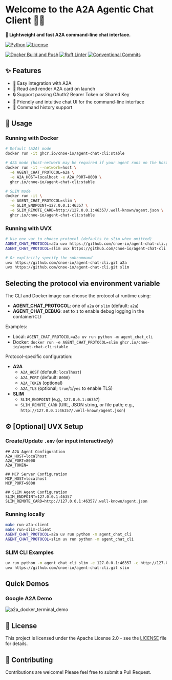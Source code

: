 # Welcome to the A2A Agentic Chat Client 🤖💬

**🚀 Lightweight and fast A2A command-line chat interface.**

[![Python](https://img.shields.io/badge/python-3.13%2B-blue.svg)](https://www.python.org/)
[![License](https://img.shields.io/badge/License-Apache%202.0-blue)](LICENSE)

[![Docker Build and Push](https://github.com/cnoe-io/agent-chat-cli/actions/workflows/docker-build-publish.yml/badge.svg)](https://github.com/cnoe-io/agent-chat-cli/actions/workflows/docker-build-publish.yml) [![Ruff Linter](https://github.com/cnoe-io/agent-chat-cli/actions/workflows/lint.yml/badge.svg)](https://github.com/cnoe-io/agent-chat-cli/actions/workflows/lint.yml) [![Conventional Commits](https://github.com/cnoe-io/agent-chat-cli/actions/workflows/conventional_commits.yml/badge.svg)](https://github.com/cnoe-io/agent-chat-cli/actions/workflows/conventional_commits.yml)

## ✨ Features

- 🔌 Easy integration with A2A
- 🔗 Read and render A2A card on launch
- 🔒 Support passing OAuth2 Bearer Token or Shared Key
- 💬 Friendly and intuitive chat UI for the command-line interface
- 🔄 Command history support

## 🚀 Usage

### Running with Docker

```bash
# Default (A2A) mode
docker run -it ghcr.io/cnoe-io/agent-chat-cli:stable

# A2A mode (host-network may be required if your agent runs on the host)
docker run -it --network=host \
  -e AGENT_CHAT_PROTOCOL=a2a \
  -e A2A_HOST=localhost -e A2A_PORT=8000 \
  ghcr.io/cnoe-io/agent-chat-cli:stable

# SLIM mode
docker run -it \
  -e AGENT_CHAT_PROTOCOL=slim \
  -e SLIM_ENDPOINT=127.0.0.1:46357 \
  -e SLIM_REMOTE_CARD=http://127.0.0.1:46357/.well-known/agent.json \
  ghcr.io/cnoe-io/agent-chat-cli:stable
```

### Running with UVX

```bash
# Use env var to choose protocol (defaults to slim when omitted)
AGENT_CHAT_PROTOCOL=a2a uvx https://github.com/cnoe-io/agent-chat-cli.git
AGENT_CHAT_PROTOCOL=slim uvx https://github.com/cnoe-io/agent-chat-cli.git

# Or explicitly specify the subcommand
uvx https://github.com/cnoe-io/agent-chat-cli.git a2a
uvx https://github.com/cnoe-io/agent-chat-cli.git slim
```

## Selecting the protocol via environment variable

The CLI and Docker image can choose the protocol at runtime using:

- **AGENT_CHAT_PROTOCOL**: one of `a2a` or `slim` (default: `a2a`)
- **AGENT_CHAT_DEBUG**: set to `1` to enable debug logging in the container/CLI

Examples:

- Local: `AGENT_CHAT_PROTOCOL=a2a uv run python -m agent_chat_cli`
- Docker: `docker run -e AGENT_CHAT_PROTOCOL=slim ghcr.io/cnoe-io/agent-chat-cli:stable`

Protocol-specific configuration:

- **A2A**
  - `A2A_HOST` (default: `localhost`)
  - `A2A_PORT` (default: `8000`)
  - `A2A_TOKEN` (optional)
  - `A2A_TLS` (optional; `true`/`1`/`yes` to enable TLS)
- **SLIM**
  - `SLIM_ENDPOINT` (e.g., `127.0.0.1:46357`)
  - `SLIM_REMOTE_CARD` (URL, JSON string, or file path; e.g., `http://127.0.0.1:46357/.well-known/agent.json`)

## ⚙️ [Optional] UVX Setup

### Create/Update `.env` (or input interactively)

```env
## A2A Agent Configuration
A2A_HOST=localhost
A2A_PORT=8000
A2A_TOKEN=

## MCP Server Configuration
MCP_HOST=localhost
MCP_PORT=9000

## SLIM Agent Configuration
SLIM_ENDPOINT=127.0.0.1:46357
SLIM_REMOTE_CARD=http://127.0.0.1:46357/.well-known/agent.json
```

### Running locally

```bash
make run-a2a-client
make run-slim-client
AGENT_CHAT_PROTOCOL=a2a uv run python -m agent_chat_cli
AGENT_CHAT_PROTOCOL=slim uv run python -m agent_chat_cli
```

### SLIM CLI Examples

```bash
uv run python -m agent_chat_cli slim -e 127.0.0.1:46357 -c http://127.0.0.1:46357/.well-known/agent.json
uvx https://github.com/cnoe-io/agent-chat-cli.git slim
```

## Quick Demos

### Google A2A Demo

![a2a_docker_terminal_demo](https://github.com/user-attachments/assets/2a84fd6b-102f-425b-8312-501b47c11e81)

## 📄 License

This project is licensed under the Apache License 2.0 - see the [LICENSE](LICENSE) file for details.

## 👥 Contributing

Contributions are welcome! Please feel free to submit a Pull Request.
